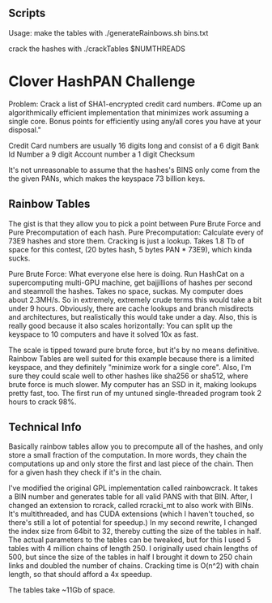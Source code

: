 Scripts
-----
Usage:
make the tables with
./generateRainbows.sh bins.txt

crack the hashes with
./crackTables $NUMTHREADS

Clover HashPAN Challenge
========================
Problem: Crack a list of SHA1-encrypted credit card numbers.
#Come up an algorithmically efficient implementation that minimizes work assuming a single core. Bonus points for efficiently using any/all cores you have at your disposal."

Credit Card numbers are usually 16 digits long and consist of
  a 6 digit Bank Id Number
  a 9 digit Account number
  a 1 digit Checksum

It's not unreasonable to assume that the hashes's BINS only come from the the given PANs, which makes the keyspace 73 billion keys.

Rainbow Tables
-------------
The gist is that they allow you to pick a point between Pure Brute Force and Pure Precomputation of each hash.
Pure Precomputation: Calculate every of 73E9 hashes and store them. Cracking is just a lookup. Takes 1.8 Tb of space for this contest, (20 bytes hash, 5 bytes PAN * 73E9), which kinda sucks.

Pure Brute Force: What everyone else here is doing. Run HashCat on a supercomputing multi-GPU machine, get bajjillions of hashes per second and steamroll the hashes. Takes no space, suckas.
My computer does about 2.3MH/s. So in extremely, extremely crude terms this would take a bit under 9 hours.  Obviously, there are cache lookups and branch misdirects and architectures, 
but realistically this would take under a day. Also, this is really good because it also scales horizontally: You can split up the keyspace to 10 computers and have it solved 10x as fast.

The scale is tipped toward pure brute force, but it's by no means definitive.
Rainbow Tables are well suited for this example because there is a limited keyspace, and they definitely "minimize work for a single core".
Also, I'm sure they could scale well to other hashes like sha256 or sha512, where brute force is much slower.
My computer has an SSD in it, making lookups pretty fast, too.
The first run of my untuned single-threaded program took 2 hours to crack 98%.

Technical Info
-----
Basically rainbow tables allow you to precompute all of the hashes, and only store a small fraction of the computation.
In more words, they chain the computations up and only store the first and last piece of the chain. Then for a given hash they check if it's in the chain.

I've modified the original GPL implementation called rainbowcrack. It takes a BIN number and generates table for all valid PANS with that BIN.
After, I changed an extension to rcrack, called rcracki\_mt to also work with BINs. It's multithreaded, and has CUDA extensions (which I haven't touched, so there's still a lot of potential for speedup.)
In my second rewrite, I changed the index size from 64bit to 32, thereby cutting the size of the tables in half. 
The actual parameters to the tables can be tweaked, but for this I used 5 tables with 4 million chains of length 250. I originally used chain lengths of 500, but since the size of the tables in 
half I brought it down to 250 chain links and doubled the number of chains. Cracking time is O(n^2) with chain length, so that should afford a 4x speedup.

The tables take ~11Gb of space.
